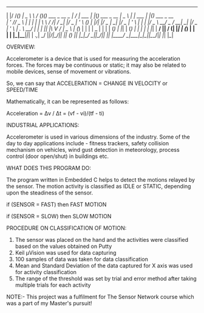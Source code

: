   _  __    _ _       __     ___     _                   __  __       _   _               ____       _            _   _             
 | |/ /___(_) |  _   \ \   / (_)___(_) ___  _ __    _  |  \/  | ___ | |_(_) ___  _ __   |  _ \  ___| |_ ___  ___| |_(_) ___  _ __  
 | ' // _ \ | | | | | \ \ / /| / __| |/ _ \| '_ \  (_) | |\/| |/ _ \| __| |/ _ \| '_ \  | | | |/ _ \ __/ _ \/ __| __| |/ _ \| '_ \ 
 | . \  __/ | | | |_| |\ V / | \__ \ | (_) | | | |  _  | |  | | (_) | |_| | (_) | | | | | |_| |  __/ ||  __/ (__| |_| | (_) | | | |
 |_|\_\___|_|_| | ._,_| \_/  |_|___/_|\___/|_| |_| (_) |_|  |_|\___/ \__|_|\___/|_| |_| |____/ \___|\__\___|\___|\__|_|\___/|_| |_|
                |_|                                                                                                                

OVERVIEW:

Accelerometer is a device that is used for measuring the acceleration forces. The forces may be continuous or static; it may also be related to mobile devices, sense of movement or vibrations.

So, we can say that ACCELERATION = CHANGE IN VELOCITY or SPEED/TIME

Mathematically, it can be represented as follows: 

Acceleration = Δv / Δt = (vf - vi)/(tf - ti)


INDUSTRIAL APPLICATIONS:

Accelerometer is used in various dimensions of the industry. Some of the day to day applications include - fitness trackers, safety collision mechanism on vehicles, wind gust detection in meteorology, process control (door open/shut) in buildings etc.


WHAT DOES THIS PROGRAM DO:

The program written in Embedded C helps to detect the motions relayed by the sensor. The motion activity is classified as IDLE or STATIC, depending upon the steadiness of the sensor.

if  (SENSOR = FAST)
    then FAST MOTION

if  (SENSOR = SLOW)
    then SLOW MOTION


PROCEDURE ON CLASSIFICATION OF MOTION:

1.  The sensor was placed on the hand and the activities were classified based on the values obtained on Putty
2.  Keil µVision was used for data capturing
3.  100 samples of data was taken for data classification
4.  Mean and Standard Deviation of the data captured for X axis was used for activity classification
5.  The range of the threshold was set by trial and error method after taking multiple trials for each activity


NOTE:- This project was a fulfilment for The Sensor Network course which was a part of my Master's pursuit!
